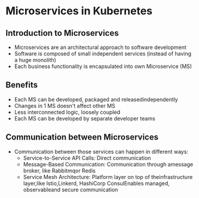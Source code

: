 # Microservices in Kubernetes

## Introduction to Microservices
* Microservices are an architectural approach to software development
* Software is composed of small independent services (instead of having a huge monolith)
* Each business functionality is encapsulated into own Microservice (MS)

## Benefits
* Each MS can be developed, packaged and releasedindependently
* Changes in 1 MS doesn't affect other MS
* Less interconnected logic, loosely coupled
* Each MS can be developed by separate developer teams

## Communication between Microservices
* Communication between those services can happen in different ways:
  * Service-to-Service API Calls: Direct communication
  * Message-Based Communication: Communication through amessage broker, like Rabbitmqor Redis
  * Service Mesh Architecture: Platform layer on top of theinfrastructure layer,like Istio,Linkerd, HashiCorp ConsulEnables managed, observableand secure communication

